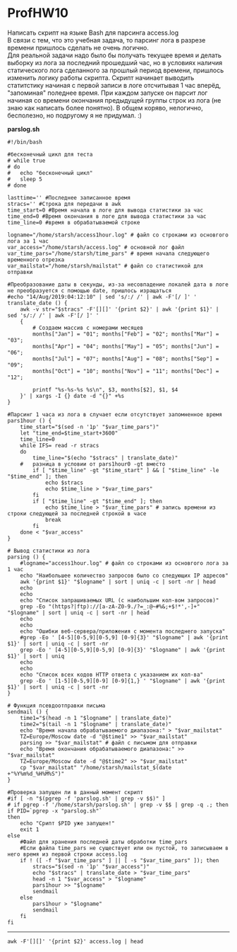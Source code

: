 # ProfHW10
Написать скрипт на языке Bash для парсинга access.log  
В связи с тем, что это учебная задача, то парсинг лога в разрезе времени пришлось сделать не очень логично.  
Для реальной задачи надо было бы получать текущее время и делать выборку из лога за последний прошедший час, но в условиях наличия статического лога сделанного за прошлый период времени, пришлось изменить логику работы скрипта. Скрипт начинает выводить статитстику начиная с первой записи в логе отсчитывая 1 час вперёд, "запоминая" поледнее время. При каждом запуске он парсит лог начиная со времени окончания предыдущей группы строк из лога (не знаю как написать более понятно). В общем коряво, нелогично, бесполезно, но подругому я не придумал. :)  

<b>parslog.sh</b>
```
#!/bin/bash

#бесконечный цикл для теста
# while true
# do
# 	echo "бесконечный цикл"
# 	sleep 5
# done

lasttime='' #Последнее записанное время
stracs='' #Строка для передачи в awk
time_start=0 #Время начала в логе для вывода статистики за час
time_end=0 #Время окончания в логе для вывода статистики за час
time_line=0 #время в обрабатываемой строке

logname="/home/starsh/access1hour.log" # файл со строками из основгого лога за 1 час
var_access="/home/starsh/access.log" # основной лог файл
var_time_pars="/home/starsh/time_pars" # время начала следующего временного отрезка
var_mailstat="/home/starsh/mailstat" # файл со статистикой для отправки

#Преобразование даты в секунды, из-за несовпадение локалей дата в логе не преобразуется с помощью date, пришлось изращаться
#echo "14/Aug/2019:04:12:10" | sed 's/:/ /' | awk -F'[/ ]' '
translate_date () {
    awk -v str="$stracs" -F'[][]' '{print $2}' | awk '{print $1}' | sed 's/:/ /' | awk -F'[/ ]' '
    {
        # Создаем массив с номерами месяцев
        months["Jan"] = "01"; months["Feb"] = "02"; months["Mar"] = "03";
        months["Apr"] = "04"; months["May"] = "05"; months["Jun"] = "06";
        months["Jul"] = "07"; months["Aug"] = "08"; months["Sep"] = "09";
        months["Oct"] = "10"; months["Nov"] = "11"; months["Dec"] = "12";
        
        printf "%s-%s-%s %s\n", $3, months[$2], $1, $4
    }' | xargs -I {} date -d "{}" +%s
}

#Парсинг 1 часа из лога в случает если отсутствует запомненное время
pars1hour () {
	time_start="$(sed -n '1p' "$var_time_pars")"
	let "time_end=$time_start+3600"
	time_line=0
	while IFS= read -r stracs
	do
		time_line="$(echo "$stracs" | translate_date)"
	#	разница в условии от pars1hour0 -gt вместо 
		if [ "$time_line" -gt "$time_start" ] && [ "$time_line" -le "$time_end" ]; then
			echo $stracs
			echo $time_line > "$var_time_pars"
		fi
		if [ "$time_line" -gt "$time_end" ]; then
			echo $time_line > "$var_time_pars" # запись времени из строки следующей за последней строкой в часе
			break
		fi
	done < "$var_access"
}

# Вывод статистики из лога
parsing () {
	#logname="access1hour.log" # файл со строками из основгого лога за 1 час
	echo "Наибольшее количество запросов было со следующих IP адресов"
	awk '{print $1}' "$logname" | sort | uniq -c | sort -nr | head
	echo
	echo
	echo "Список запрашиваемых URL (с наибольшим кол-вом запросов)"
	grep -Eo "(https?|ftp)://[a-zA-Z0-9./?=_:@~#%&;+$!*',-]+" "$logname" | sort | uniq -c | sort -nr | head
	echo
	echo
	echo "Ошибки веб-сервера/приложения c момента последнего запуска"
	#grep -Eo ' [4-5][0-5,9][0-5,9] [0-9]{3}' "$logname" | awk '{print $1}' | sort | uniq -c | sort -nr
	grep -Eo ' [4-5][0-5,9][0-5,9] [0-9]{3}' "$logname" | awk '{print $1}' | sort | uniq
	echo
	echo
	echo "Список всех кодов HTTP ответа с указанием их кол-ва"
	grep -Eo ' [1-5][0-5,9][0-9] [0-9]{1,} ' "$logname" | awk '{print $1}' | sort | uniq -c | sort -nr
}

# Функция псевдоотправки письма
sendmail () {
	time1="$(head -n 1 "$logname" | translate_date)"
	time2="$(tail -n 1 "$logname" | translate_date)"
	echo "Время начала обрабатываемого диапазона:" > "$var_mailstat"
	TZ=Europe/Moscow date -d "@$time1" >> "$var_mailstat"
	parsing >> "$var_mailstat" # файл с письмом для отправки
	echo "Время окончания обрабатываемого диапазона:" >> "$var_mailstat"
	TZ=Europe/Moscow date -d "@$time2" >> "$var_mailstat"
	cp "$var_mailstat" "/home/starsh/mailstat_$(date +"%Y%m%d_%H%M%S")"
}

#Проверка запущен ли в данный момент скрипт
#if [ -n "$(pgrep -f 'parslog.sh' | grep -v $$)" ]
# if pgrep -f '/home/starsh/parslog.sh' | grep -v $$ | grep -q .; then
if PID=`pgrep -x "parslog.sh"`
then
	echo "Срипт $PID уже запущен!"
	exit 1
else
	#Файл для хранения последней даты обработки time_pars
	#Если файла time_pars не существует или он пустой, то записываем в него время из первой строки access.log
	if ! ([ -f "$var_time_pars" ] || [ -s "$var_time_pars" ]); then
		stracs="$(sed -n '1p' "$var_access")"
		echo "$stracs" | translate_date > "$var_time_pars"
		head -n 1 "$var_access" > "$logname"
		pars1hour >> "$logname"
		sendmail
	else
		pars1hour > "$logname"
		sendmail
	fi
fi
```
---






```
awk -F'[][]' '{print $2}' access.log | head
```
